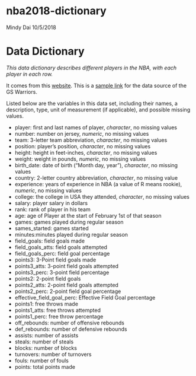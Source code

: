 nba2018-dictionary
================
Mindy Dai
10/5/2018

Data Dictionary
===============

*This data dictionary describes different players in the NBA, with each player in each row.*

It comes from this [website](www.basketball-reference.com). This is a [sample link](https://www.basketball-reference.com/teams/GSW/2018.html) for the data source of the GS Warriors.

Listed below are the variables in this data set, including their names, a description, type, unit of measurement (if applicable), and possible missing values.

-   player: first and last names of player, *character*, no missing values
-   number: number on jersey, *numeric*, no missing values
-   team: 3-letter team abbreviation, *character*, no missing values
-   position: player’s position, *character*, no missing values
-   height: height in feet-inches, *character*, no missing values
-   weight: weight in pounds, *numeric*, no missing values
-   birth\_date: date of birth (“Month day, year”), *character*, no missing values
-   country: 2-letter country abbreviation, *character*, no missing value
-   experience: years of experience in NBA (a value of R means rookie), *numeric*, no missing values
-   college: the college in USA they attended, *character*, no missing values
-   salary: player salary in dollars
-   rank: rank of player in his team
-   age: age of Player at the start of February 1st of that season
-   games: games played during regular season
-   sames\_started: games started
-   minutes:minutes played during regular season
-   field\_goals: field goals made
-   field\_goals\_atts: field goals attempted
-   field\_goals\_perc: field goal percentage
-   points3: 3-Point field goals made
-   points3\_atts: 3-point field goals attempted
-   points3\_perc: 3-point field percentage
-   points2: 2-point field goals
-   points2\_atts: 2-point field goals attempted
-   points2\_perc: 2-point field goal percentage
-   effective\_field\_goal\_perc: Effective Field Goal percentage
-   points1: free throws made
-   points1\_atts: free throws attempted
-   points1\_perc: free throw percentage
-   off\_rebounds: number of offensive rebounds
-   def\_rebounds: number of defensive rebounds
-   assists: number of assists
-   steals: number of steals
-   blocks: number of blocks
-   turnovers: number of turnovers
-   fouls: number of fouls
-   points: total points made

